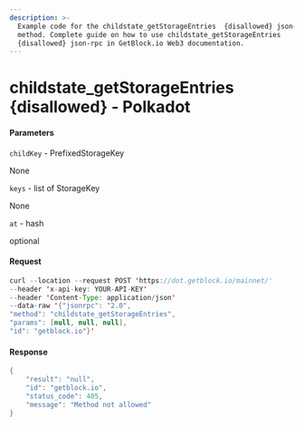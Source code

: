 ```yaml
---
description: >-
  Example code for the childstate_getStorageEntries  {disallowed} json-rpc
  method. Сomplete guide on how to use childstate_getStorageEntries 
  {disallowed} json-rpc in GetBlock.io Web3 documentation.
---
```


# childstate\_getStorageEntries {disallowed} - Polkadot

#### Parameters

`childKey` - PrefixedStorageKey

None

`keys` - list of StorageKey

None

`at` - hash

optional

#### Request

```java
curl --location --request POST 'https://dot.getblock.io/mainnet/' 
--header 'x-api-key: YOUR-API-KEY' 
--header 'Content-Type: application/json' 
--data-raw '{"jsonrpc": "2.0",
"method": "childstate_getStorageEntries",
"params": [null, null, null],
"id": "getblock.io"}'
```

#### Response

```java
{
    "result": "null",
    "id": "getblock.io",
    "status_code": 405,
    "message": "Method not allowed"
}
```
